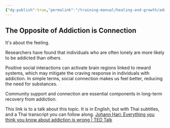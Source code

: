 ```yaml
---
{"dg-publish":true,"permalink":"/training-manual/healing-and-growth/addictions/"}
---
```


## The Opposite of Addiction is Connection

It's about the feeling. 

Researchers have found that individuals who are often lonely are more likely to be addicted than others.

Positive social interactions can activate brain regions linked to reward systems, which may mitigate the craving response in individuals with addiction. In simple terms, social connection makes us feel better, reducing the need for substances. 

Community support and connection are essential components in long-term recovery from addiction.

This link is to a talk about this topic. It is in English, but with Thai subtitles, and a Thai transcript you can follow along.
[Johann Hari: Everything you think you know about addiction is wrong | TED Talk](https://www.ted.com/talks/johann_hari_everything_you_think_you_know_about_addiction_is_wrong/transcript?subtitle=th&language=th)



